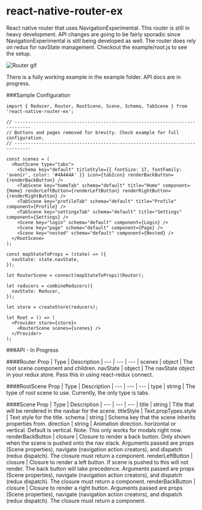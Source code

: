 # react-native-router-ex
React native router that uses NavigationExperimental. This router is still in heavy development.
API changes are going to be fairly sporadic since NavigationExperimental is still being developed as well. The router does rely on redux for navState management. Checkout the example/root.js to see the setup.

![Router gif](https://dl.dropboxusercontent.com/u/1837891/router.gif)

There is a fully working example in the example folder. API docs are in progress.

###Sample Configuration
```
import { Reducer, Router, RootScene, Scene, Schema, TabScene } from 'react-native-router-ex';

// ----------------------------------------------------------------------------
// Buttons and pages removed for brevity. Check example for full configuration.
// ----------------------------------------------------------------------------

const scenes = (
  <RootScene type="tabs">
    <Schema key="default" titleStyle={{ fontSize: 17, fontFamily: 'avenir', color: '#4A4A4A' }} icon={tabIcon} renderBackButton={renderBackButton} />
    <TabScene key="homeTab" schema="default" title="Home" component={Home} renderLeftButton={renderLeftButton} renderRightButton={renderRightButton} />
    <TabScene key="profileTab" schema="default" title="Profile" component={Profile} />
    <TabScene key="settingsTab" schema="default" title="Settings" component={Settings} />
    <Scene key="login" schema="default" component={Login} />
    <Scene key="page" schema="default" component={Page} />
    <Scene key="nested" schema="default" component={Nested} />
  </RootScene>
);

const mapStateToProps = (state) => ({
  navState: state.navState,
});

let RouterScene = connect(mapStateToProps)(Router);

let reducers = combineReducers({
  navState: Reducer,
});

let store = createStore(reducers);

let Root = () => (
  <Provider store={store}>
    <RouterScene scenes={scenes} />
  </Provider>
);
```

###API - In Progress

####Router
Prop | Type | Description |
--- | --- | --- |
scenes | object | The root scene component and children.
navState | object | The navState object in your redux store. Pass this in using react-redux connect.

####RootScene
Prop | Type | Description |
--- | --- | --- |
type | string | The type of root scene to use. Currently, the only type is tabs.

####Scene
Prop | Type | Description |
--- | --- | --- |
title | string | Title that will be rendered in the navbar for the scene.
titleStyle | Text.propTypes.style | Text style for the title.
schema | string | Schema key that the scene inherits properties from.
direction | string | Animation direction. horizontal or vertical. Default is vertical. Note: This only works for modals right now.
renderBackButton | closure | Closure to render a back button. Only shown when the scene is pushed onto the nav stack. Arguments passed are props (Scene properties), navigate (navigation action creators), and dispatch (redux dispatch). The closure must return a component.
renderLeftButton | closure | Closure to render a left button. If scene is pushed to this will not render. The back button will take precedence. Arguments passed are props (Scene properties), navigate (navigation action creators), and dispatch (redux dispatch). The closure must return a component.
renderBackButton | closure | Closure to render a right button. Arguments passed are props (Scene properties), navigate (navigation action creators), and dispatch (redux dispatch). The closure must return a component.
